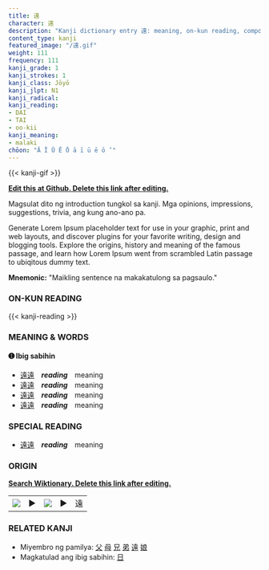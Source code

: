 ```yaml
---
title: 遠
character: 遠
description: "Kanji dictionary entry 遠: meaning, on-kun reading, compounds, origin, related kanji"
content_type: kanji
featured_image: "/遠.gif"
weight: 111
frequency: 111
kanji_grade: 1
kanji_strokes: 1
kanji_class: Jōyō
kanji_jlpt: N1
kanji_radical: 
kanji_reading: 
- DAI
- TAI
- oo-kii
kanji_meaning:
- malaki
chōon: "Ā Ī Ū Ē Ō ā ī ū ē ō ’"
---
```

[//]: # (Don't edit the line below. Kanji animated GIF code is automatically generated.)
{{< kanji-gif >}}

[//]: # (Edit below this line.)

**[Edit this at Github. Delete this link after editing.](https://github.com/tim0g/tim/tree/main/content/kanji/遠/index.md)**

Magsulat dito ng introduction tungkol sa kanji. Mga opinions, impressions, suggestions, trivia, ang kung ano-ano pa.

Generate Lorem Ipsum placeholder text for use in your graphic, print and web layouts, and discover plugins for your favorite writing, design and blogging tools. Explore the origins, history and meaning of the famous passage, and learn how Lorem Ipsum went from scrambled Latin passage to ubiqitous dummy text.
 
**Mnemonic:** "Maikling sentence na makakatulong sa pagsaulo."

### ON-KUN READING

[//]: # (Don't edit the line below. ON-KUN READING code is automatically generated.)
{{< kanji-reading >}}

### MEANING & WORDS

#### ➊ **Ibig sabihin**
  - [遠](../遠)[遠](../遠)　***reading***　meaning
  - [遠](../遠)[遠](../遠)　***reading***　meaning
  - [遠](../遠)[遠](../遠)　***reading***　meaning
  - [遠](../遠)[遠](../遠)　***reading***　meaning

### SPECIAL READING
  - [遠](../遠)[遠](../遠)　***reading***　meaning

### ORIGIN

**[Search Wiktionary. Delete this link after editing.](https://wiktionary.org/wiki/遠)**
<table class="kanji-table"><tr><td>
<img src="60px-遠-bronze.svg.png">
</td><td>▶</td><td>
<img src="60px-遠-oracle.svg.png">
</td><td>▶</td>
<td class="kanji-origin">遠</td>
</tr></table>

### RELATED KANJI
- Miyembro ng pamilya: [父](../父) [母](../母) [兄](../兄) [弟](../弟) [遠](../遠) [娘](../娘)
- Magkatulad ang ibig sabihin: [日](../日)

